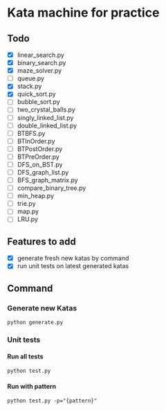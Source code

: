 # Kata machine for practice

## Todo

- [x] linear_search.py
- [x] binary_search.py
- [x] maze_solver.py
- [ ] queue.py
- [x] stack.py
- [x] quick_sort.py
- [ ] bubble_sort.py
- [ ] two_crystal_balls.py
- [ ] singly_linked_list.py
- [ ] double_linked_list.py
- [ ] BTBFS.py
- [ ] BTInOrder.py
- [ ] BTPostOrder.py
- [ ] BTPreOrder.py
- [ ] DFS_on_BST.py
- [ ] DFS_graph_list.py
- [ ] BFS_graph_matrix.py
- [ ] compare_binary_tree.py
- [ ] min_heap.py
- [ ] trie.py
- [ ] map.py
- [ ] LRU.py

## Features to add

- [x] generate fresh new katas by command
- [x] run unit tests on latest generated katas

## Command

### Generate new Katas

```
python generate.py
```

### Unit tests

#### Run all tests

```
python test.py
```

#### Run with pattern

```
python test.py -p="{pattern}" 
```
